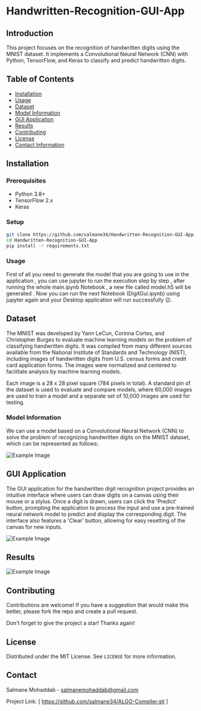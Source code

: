 # Handwritten-Recognition-GUI-App

## Introduction
This project focuses on the recognition of handwritten digits using the MNIST dataset. It implements a Convolutional Neural Network (CNN) with Python, TensorFlow, and Keras to classify and predict handwritten digits.

## Table of Contents
- [Installation](#installation)
- [Usage](#usage)
- [Dataset](#dataset)
- [Model Information](#model-information)
- [GUI Application](#gui-application)
- [Results](#results)
- [Contributing](#contributing)
- [License](#license)
- [Contact Information](#contact-information)

## Installation
### Prerequisites
- Python 3.8+
- TensorFlow 2.x
- Keras

### Setup
```bash
git clone https://github.com/salmane34/Handwritten-Recognition-GUI-App.git
cd Handwritten-Recognition-GUI-App
pip install -r requirements.txt
```

### Usage

 First of all you need to generate the model that you are going to use in the application , you can use jupyter to run the execution step by step , after running the whole main.ipynb Notebook , a new file called model.h5 will be generated .
 Now you can run the next Notebook (DigitGui.ipynb) using jupyter again and your Desktop application will run successfully 😉.

## Dataset

The MNIST was developed by Yann LeCun, Corinna Cortes, and Christopher Burges to evaluate machine learning models on the problem of classifying handwritten digits. It was compiled from many different sources available from the National Institute of Standards and Technology (NIST), including images of handwritten digits from U.S. census forms and credit card application forms. The images were normalized and centered to facilitate analysis by machine learning models.

Each image is a 28 x 28 pixel square (784 pixels in total). A standard pin of the dataset is used to evaluate and compare models, where 60,000 images are used to train a model and a separate set of 10,000 images are used for testing.

### Model Information

We can use a model based on a Convolutional Neural Network (CNN) to solve the problem of recognizing handwritten digits on the MNIST dataset, which can be represented as follows:

![Example Image](https://tensorflownet.readthedocs.io/en/latest/_images/cnn.png)

## GUI Application

The GUI application for the handwritten digit recognition project provides an intuitive interface where users can draw digits on a canvas using their mouse or a stylus. Once a digit is drawn, users can click the 'Predict' button, prompting the application to process the input and use a pre-trained neural network model to predict and display the corresponding digit. The interface also features a 'Clear' button, allowing for easy resetting of the canvas for new inputs.


![Example Image](https://github.com/salmane34/Handwritten-Recognition-GUI-App/blob/0728346b9b86498a36317d39bb1f589bad8a4c2b/Images/1.png)

## Results

![Example Image](https://github.com/salmane34/Handwritten-Recognition-GUI-App/blob/0728346b9b86498a36317d39bb1f589bad8a4c2b/Images/2.png)


## Contributing

Contributions are welcome! If you have a suggestion that would make this better, please fork the repo and create a pull request. 

Don't forget to give the project a star! Thanks again!

## License

Distributed under the MIT License. See `LICENSE` for more information.

## Contact

Salmane Mohaddab - salmanemohaddab@gmail.com

Project Link: [ https://github.com/salmane34/ALGO-Compiler.git ]

